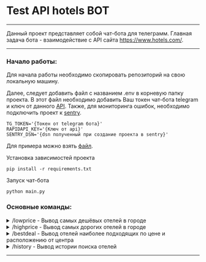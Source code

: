 # Test API hotels BOT

***

 Данный проект представляет собой чат-бота для телеграмм.
 Главная задача бота - взаимодействие с API сайта https://www.hotels.com/.
 
***

### Начало работы:

Для начала работы необходимо скопировать репозиторий на свою локальную машину.

Далее, следует добавить файл с названием .env в корневую папку проекта. В этот файл необходимо добавить Ваш токен чат-бота telegram и ключ от данного [API](https://rapidapi.com/apidojo/api/hotels4/).
Также, для мониторинга ошибок, необходимо подключить проект к [sentry](https://sentry.io/).

```
TG_TOKEN='{Токен от telegram бота}'
RAPIDAPI_KEY='{Ключ от api}'
SENTRY_DSN='{dsn полученный при создание проекта в sentry}'
```
Для примера можно взять [файл](.env.template).

Установка зависимостей проекта
```
pip install -r requirements.txt
```

Запуск чат-бота
```
python main.py
```

### Основные команды:
<details>
 <summary>/lowprice - Вывод самых дешёвых отелей в городе</summary>

После ввода команды у пользователя запрашивается:


1. Город, где будет проводиться поиск.
2. Количество отелей, которые необходимо вывести в результате (не больше
заранее определённого максимума).
3. Необходимость загрузки и вывода фотографий для каждого отеля («Да/Нет»):
a. При положительном ответе пользователь также вводит количество
необходимых фотографий (не больше заранее определённого
максимума).

</details>
<details>
 <summary>/highprice - Вывод самых дорогих отелей в городе</summary>

После ввода команды у пользователя запрашивается:
1. Город, где будет проводиться поиск.
2. Количество отелей, которые необходимо вывести в результате (не больше
заранее определённого максимума).
3. Необходимость загрузки и вывода фотографий для каждого отеля («Да/Нет»):
a. При положительном ответе пользователь также вводит количество
необходимых фотографий (не больше заранее определённого
максимума).


</details>
<details>
 <summary>/bestdeal - Вывод отелей наиболее подходящих по цене и расположению от центра</summary>

После ввода команды у пользователя запрашивается:
1. Город, где будет проводиться поиск.
2. Диапазон цен.
3. Диапазон расстояния, на котором находится отель от центра.
4. Количество отелей, которые необходимо вывести в результате (не больше
заранее определённого максимума).
5. Необходимость загрузки и вывода фотографий для каждого отеля («Да/Нет»):
a. При положительном ответе пользователь также вводит количество
необходимых фотографий (не больше заранее определённого
максимума).


</details>
<details>
 <summary>/history - Вывод истории поиска отелей</summary>

После ввода команды пользователю выводится история поиска отелей этого пользователя. Сама история
содержит:
1. Команду, которую вводил пользователь.
2. Дату и время ввода команды.
3. Название отелей, которые были найдены.


</details>


***